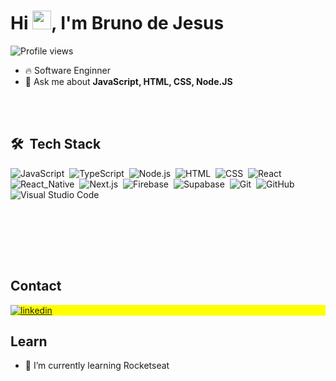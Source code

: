 <h1 align="left">Hi <img src="https://raw.githubusercontent.com/kaueMarques/kaueMarques/master/hi.gif" height="30px">, I'm Bruno de Jesus</h1>

<p align="left"> <img src="https://komarev.com/ghpvc/?username=BrunoJSC&color=yellow" alt="Profile views" /> </p>

- 🔥 Software Enginner
- 💬 Ask me about **JavaScript, HTML, CSS, Node.JS**

<br><br>
## 🛠 &nbsp;Tech Stack

![JavaScript](https://img.shields.io/badge/-JavaScript-05122A?style=flat&logo=javascript)&nbsp;
![TypeScript](https://img.shields.io/badge/-TypeScript-05122A?style=flat&logo=typescript)&nbsp;
![Node.js](https://img.shields.io/badge/-Node.js-05122A?style=flat&logo=node.js)&nbsp;
![HTML](https://img.shields.io/badge/-HTML-05122A?style=flat&logo=HTML5)&nbsp;
![CSS](https://img.shields.io/badge/-CSS-05122A?style=flat&logo=CSS3&logoColor=1572B6)&nbsp;
![React](https://img.shields.io/badge/-React-05122A?style=flat&logo=react)&nbsp;
![React_Native](https://img.shields.io/badge/-React_Native-05122A?style=flat&logo=react)&nbsp;
![Next.js](https://img.shields.io/badge/-Next.js-05122A?style=flat&logo=next.js)&nbsp;
![Firebase](https://img.shields.io/badge/-Firebase-05122A?style=flat&logo=firebase)&nbsp;
![Supabase](https://img.shields.io/badge/-Supabase-05122A?style=flat&logo=supabase)&nbsp;
![Git](https://img.shields.io/badge/-Git-05122A?style=flat&logo=git)&nbsp;
![GitHub](https://img.shields.io/badge/-GitHub-05122A?style=flat&logo=github)&nbsp;
![Visual Studio Code](https://img.shields.io/badge/-Visual%20Studio%20Code-05122A?style=flat&logo=visual-studio-code&logoColor=007ACC)&nbsp;

<br><br>
<!--## ⚙️ &nbsp;GitHub Analytics -->
<p align="left">

</p>

<br><br>

## Contact

<p align="left" style="background:yellow">
  <a href="https://www.linkedin.com/in/BrunoJSC/" target="_blank">
  <img align="center" src="https://img.shields.io/badge/-BrunoJSC-05122A?style=flat&logo=linkedin" alt="linkedin"/>
</a>
  
   <a href="https://instagram.com/_bruno_jsc" target="_blank">
</a>
</p>

## Learn
- 🌱 I’m currently learning Rocketseat

